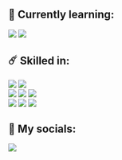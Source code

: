 ## 🎯 Currently learning:
![](https://img.shields.io/badge/React-525252?style=flat&logo=react&logoColor=36cdff)
![](https://img.shields.io/badge/Machine%20Learning-525252?style=flat&logo=googlecolab&logoColor=F9AB00)
</br>
## ☄️ Skilled in:
![](https://img.shields.io/badge/Adobe%20Photoshop-31A8FF?style=flat&logo=Adobe%20Photoshop&logoColor=29374d)
![](https://img.shields.io/badge/Adobe%20after%20affects-CF96FD?style=flat&logo=Adobe%20after%20effects&logoColor=2b294d)
</br>
![](https://img.shields.io/badge/PostgreSQL-316192?style=flat&logo=postgresql&logoColor=white)
![](https://img.shields.io/badge/Python-1572B6?style=flat&logo=python&logoColor=white)
![](https://img.shields.io/badge/Lua-4b4cc4?style=flat&logo=lua&logoColor=white)
</br>
![](https://img.shields.io/badge/JavaScript-ffdc00?style=flat&logo=javascript&logoColor=292723)
![](https://img.shields.io/badge/HTML5-E34F26?style=flat&logo=html5&logoColor=white)
![](https://img.shields.io/badge/CSS3-1572B6?style=flat&logo=css3&logoColor=white)
</br>
## 📌 My socials:
<a href="https://discord.com/users/386444221432856576"><img align="left" src="https://img.shields.io/badge/Discord-7289DA?style=flat&logo=discord&logoColor=white"/></a>
